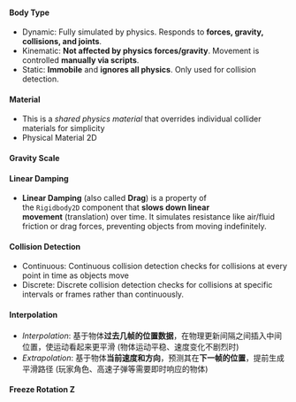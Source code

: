 #### Body Type
- Dynamic: Fully simulated by physics. Responds to **forces, gravity, collisions, and joints**.
- Kinematic: **Not affected by physics forces/gravity**. Movement is controlled **manually via scripts**.
- Static: **Immobile** and **ignores all physics**. Only used for collision detection.

#### Material
- This is a _shared physics material_ that overrides individual collider materials for simplicity 
- Physical Material 2D

#### Gravity Scale

#### Linear Damping
- **Linear Damping** (also called **Drag**) is a property of the `Rigidbody2D` component that **slows down linear movement** (translation) over time. It simulates resistance like air/fluid friction or drag forces, preventing objects from moving indefinitely.

#### Collision Detection
- Continuous: Continuous collision detection checks for collisions at every point in time as objects move
- Discrete: Discrete collision detection checks for collisions at specific intervals or frames rather than continuously. 

#### Interpolation
- _Interpolation_: 基于物体**过去几帧的位置数据**，在物理更新间隔之间插入中间位置，使运动看起来更平滑 (物体运动平稳、速度变化不剧烈时)
- _Extrapolation_: 基于物体**当前速度和方向**，预测其在**下一帧的位置**，提前生成平滑路径 (玩家角色、高速子弹等需要即时响应的物体)

#### Freeze Rotation Z


